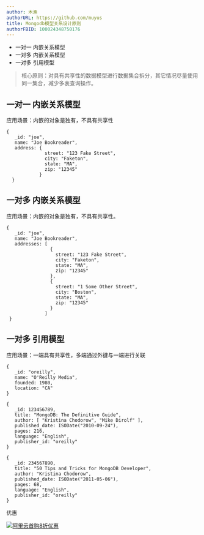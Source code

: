 ```yaml
---
author: 木渔
authorURL: https://github.com/muyus
title: Mongodb模型关系设计原则
authorFBID: 100024348750176
---
```


* 一对一 内嵌关系模型
* 一对多 内嵌关系模型
* 一对多 引用模型

> 核心原则：对具有共享性的数据模型进行数据集合拆分，其它情况尽量使用同一集合，减少多表查询操作。

## 一对一 内嵌关系模型
应用场景：内嵌的对象是独有，不具有共享性
```
{
   _id: "joe",
   name: "Joe Bookreader",
   address: {
              street: "123 Fake Street",
              city: "Faketon",
              state: "MA",
              zip: "12345"
            }
  }
```
<!--truncate-->

## 一对多 内嵌关系模型
应用场景：内嵌的对象是独有，不具有共享性。
```
{
   _id: "joe",
   name: "Joe Bookreader",
   addresses: [
                {
                  street: "123 Fake Street",
                  city: "Faketon",
                  state: "MA",
                  zip: "12345"
                },
                {
                  street: "1 Some Other Street",
                  city: "Boston",
                  state: "MA",
                  zip: "12345"
                }
              ]
 }
```

## 一对多 引用模型
应用场景：一端具有共享性，多端通过外键与一端进行关联
```
{
   _id: "oreilly",
   name: "O'Reilly Media",
   founded: 1980,
   location: "CA"
}

{
   _id: 123456789,
   title: "MongoDB: The Definitive Guide",
   author: [ "Kristina Chodorow", "Mike Dirolf" ],
   published_date: ISODate("2010-09-24"),
   pages: 216,
   language: "English",
   publisher_id: "oreilly"
}

{
   _id: 234567890,
   title: "50 Tips and Tricks for MongoDB Developer",
   author: "Kristina Chodorow",
   published_date: ISODate("2011-05-06"),
   pages: 68,
   language: "English",
   publisher_id: "oreilly"
}
```

优惠

[![阿里云首购8折优惠](http://muyus.oss-cn-beijing.aliyuncs.com/aliyun/%E9%A6%96%E8%B4%AD8%E6%8A%981000-60.png "阿里云首购8折优惠")](https://promotion.aliyun.com/ntms/act/ambassador/sharetouser.html?userCode=d2bitiiq&utm_source=d2bitiiq "阿里云首购8折优惠")
